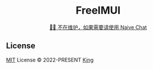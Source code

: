 <br>
<h1 align="center">FreeIMUI</h1>


<p align="center">
  <a href="https://github.com/kinggq/naive-chat/">🧑‍💻 不在维护，如果需要请使用 Naive Chat</a>
</p>

## License
[MIT](./LICENSE) License &copy; 2022-PRESENT [King](https://github.com/kinggq)
